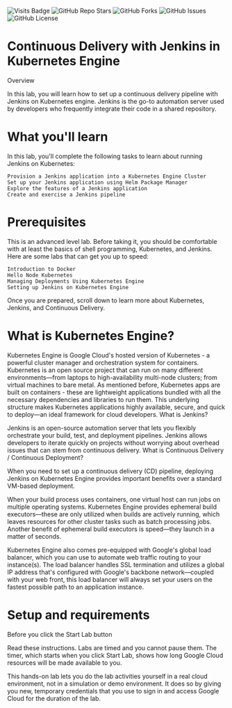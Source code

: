 ![Visits Badge](https://badges.pufler.dev/visits/bshongwe/google-devops-essential-k8s-engine-jenkins)
![GitHub Repo Stars](https://img.shields.io/github/stars/bshongwe/google-devops-essential-k8s-engine-jenkins)
![GitHub Forks](https://img.shields.io/github/forks/bshongwe/google-devops-essential-k8s-engine-jenkins)
![GitHub Issues](https://img.shields.io/github/issues/bshongwe/google-devops-essential-k8s-engine-jenkins)
![GitHub License](https://img.shields.io/github/license/bshongwe/google-devops-essential-k8s-engine-jenkins)

# Continuous Delivery with Jenkins in Kubernetes Engine

Overview

In this lab, you will learn how to set up a continuous delivery pipeline with Jenkins on Kubernetes engine. Jenkins is the go-to automation server used by developers who frequently integrate their code in a shared repository.

# What you'll learn

In this lab, you'll complete the following tasks to learn about running Jenkins on Kubernetes:

    Provision a Jenkins application into a Kubernetes Engine Cluster
    Set up your Jenkins application using Helm Package Manager
    Explore the features of a Jenkins application
    Create and exercise a Jenkins pipeline

# Prerequisites

This is an advanced level lab. Before taking it, you should be comfortable with at least the basics of shell programming, Kubernetes, and Jenkins. Here are some labs that can get you up to speed:

    Introduction to Docker
    Hello Node Kubernetes
    Managing Deployments Using Kubernetes Engine
    Setting up Jenkins on Kubernetes Engine

Once you are prepared, scroll down to learn more about Kubernetes, Jenkins, and Continuous Delivery.

# What is Kubernetes Engine?

Kubernetes Engine is Google Cloud's hosted version of Kubernetes - a powerful cluster manager and orchestration system for containers. Kubernetes is an open source project that can run on many different environments—from laptops to high-availability multi-node clusters; from virtual machines to bare metal. As mentioned before, Kubernetes apps are built on containers - these are lightweight applications bundled with all the necessary dependencies and libraries to run them. This underlying structure makes Kubernetes applications highly available, secure, and quick to deploy—an ideal framework for cloud developers.
What is Jenkins?

Jenkins is an open-source automation server that lets you flexibly orchestrate your build, test, and deployment pipelines. Jenkins allows developers to iterate quickly on projects without worrying about overhead issues that can stem from continuous delivery.
What is Continuous Delivery / Continuous Deployment?

When you need to set up a continuous delivery (CD) pipeline, deploying Jenkins on Kubernetes Engine provides important benefits over a standard VM-based deployment.

When your build process uses containers, one virtual host can run jobs on multiple operating systems. Kubernetes Engine provides ephemeral build executors—these are only utilized when builds are actively running, which leaves resources for other cluster tasks such as batch processing jobs. Another benefit of ephemeral build executors is speed—they launch in a matter of seconds.

Kubernetes Engine also comes pre-equipped with Google's global load balancer, which you can use to automate web traffic routing to your instance(s). The load balancer handles SSL termination and utilizes a global IP address that's configured with Google's backbone network—coupled with your web front, this load balancer will always set your users on the fastest possible path to an application instance.

# Setup and requirements
Before you click the Start Lab button

Read these instructions. Labs are timed and you cannot pause them. The timer, which starts when you click Start Lab, shows how long Google Cloud resources will be made available to you.

This hands-on lab lets you do the lab activities yourself in a real cloud environment, not in a simulation or demo environment. It does so by giving you new, temporary credentials that you use to sign in and access Google Cloud for the duration of the lab.
